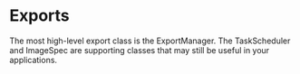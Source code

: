 # Exports

The most high-level export class is the ExportManager.  The TaskScheduler and ImageSpec are supporting classes that may still be useful in your applications.
